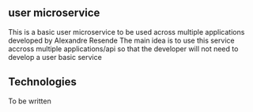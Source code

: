 
## user microservice

This is a basic user microservice to be used across multiple applications developed by Alexandre Resende
The main idea is to use this service accross multiple applications/api so that  the developer will not need to develop a user basic service

## Technologies

To be written